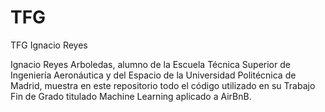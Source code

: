 # TFG
TFG Ignacio Reyes

Ignacio Reyes Arboledas, alumno de la Escuela Técnica Superior de Ingeniería Aeronáutica y del Espacio de la Universidad Politécnica de Madrid, muestra en este repositorio todo el código utilizado en su Trabajo Fin de Grado titulado Machine Learning aplicado a AirBnB.
